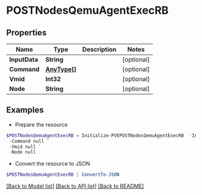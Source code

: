 # POSTNodesQemuAgentExecRB
## Properties

Name | Type | Description | Notes
------------ | ------------- | ------------- | -------------
**InputData** | **String** |  | [optional] 
**Command** | [**AnyType[]**](AnyType.md) |  | [optional] 
**Vmid** | **Int32** |  | [optional] 
**Node** | **String** |  | [optional] 

## Examples

- Prepare the resource
```powershell
$POSTNodesQemuAgentExecRB = Initialize-PVEPOSTNodesQemuAgentExecRB  -InputData null `
 -Command null `
 -Vmid null `
 -Node null
```

- Convert the resource to JSON
```powershell
$POSTNodesQemuAgentExecRB | ConvertTo-JSON
```

[[Back to Model list]](../README.md#documentation-for-models) [[Back to API list]](../README.md#documentation-for-api-endpoints) [[Back to README]](../README.md)

